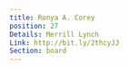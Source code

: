 ```yaml
---
title: Ronya A. Corey
position: 27
Details: Merrill Lynch
Link: http://bit.ly/2thcyJJ
Section: board
---
```


